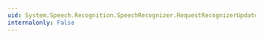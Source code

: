 ```yaml
---
uid: System.Speech.Recognition.SpeechRecognizer.RequestRecognizerUpdate(System.Object)
internalonly: False
---
```

